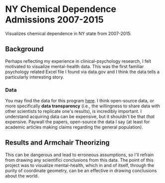 # NY Chemical Dependence Admissions 2007-2015
Visualizes chemical dependence in NY state from 2007-2015.

## Background

Perhaps reflecting my experience in clinical-psychology research, I felt motivated to visualize mental-health data. 
This was the first familiar psychology related Excel file I found via data.gov and I think the data tells a particularly interesting story.

### Data

You may find the data for this program [here](https://catalog.data.gov/dataset/chemical-dependence-treatment-program-admissions-beginning-2007). I think open-source data, or more specifically **data transparency** (i.e., the willingness to share data with other scientists
to replicate one's results), is incredibly important. I understand acquiring data can be expensive, but it shouldn't be that *that* expensive. Paywall the papers, open-source the data I say (at least for academic articles making claims regarding the general population). 

## Results and Armchair Theorizing

This can be dangerous and lead to erroneous assumptions, so I'll refrain from drawing any scientifici conclusions from this data. The point of this project was to visualize mental-health, which in and of itself, through the purity of coordinate geometry, can be an effective in
drawing conclusions about the world.
